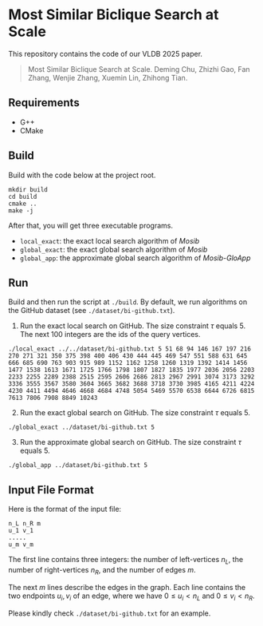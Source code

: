 # Most Similar Biclique Search at Scale

This repository contains the code of our VLDB 2025 paper.

> Most Similar Biclique Search at Scale. Deming Chu, Zhizhi Gao, Fan Zhang, Wenjie Zhang, Xuemin Lin, Zhihong Tian.



## Requirements

- G++
- CMake

## Build


Build with the code below at the project root.

``` shell
mkdir build
cd build
cmake ..
make -j
```

After that, you will get three executable programs.

- `local_exact`: the exact local search algorithm of *Mosib*
- `global_exact`: the exact global search algorithm of *Mosib*
- `global_app`: the approximate global search algorithm of *Mosib-GloApp*

## Run
Build and then run the script at `./build`. By default, we run algorithms on the GitHub dataset (see `./dataset/bi-github.txt`).

1. Run the exact local search on GitHub. The size constraint $\tau$ equals 5. The next 100 integers are the ids of the query vertices.
```
./local_exact ../../dataset/bi-github.txt 5 51 68 94 146 167 197 216 270 271 321 350 375 398 400 406 430 444 445 469 547 551 588 631 645 666 685 690 763 903 915 989 1152 1162 1258 1260 1319 1392 1414 1456 1477 1538 1613 1671 1725 1766 1798 1807 1827 1835 1977 2036 2056 2203 2233 2255 2289 2388 2515 2595 2606 2686 2813 2967 2991 3074 3173 3292 3336 3555 3567 3580 3604 3665 3682 3688 3718 3730 3985 4165 4211 4224 4230 4411 4494 4646 4668 4684 4748 5054 5469 5570 6538 6644 6726 6815 7613 7806 7908 8849 10243
```

2. Run the exact global search on GitHub. The size constraint $\tau$ equals 5.
```
./global_exact ../dataset/bi-github.txt 5
```

3. Run the approximate global search on GitHub. The size constraint $\tau$ equals 5.
```
./global_app ../dataset/bi-github.txt 5
```

## Input File Format

Here is the format of the input file:
```
n_L n_R m
u_1 v_1
.....
u_m v_m
```

The first line contains three integers: the number of left-vertices $n_L$, the number of right-vertices $n_R$, and the number of edges $m$.

The next $m$ lines describe the edges in the graph.
Each line contains the two endpoints $u_i,v_i$ of an edge, where we have $0\leq u_i\lt n_L$ and $0 \leq v_i \lt n_R$.


Please kindly check `./dataset/bi-github.txt` for an example.